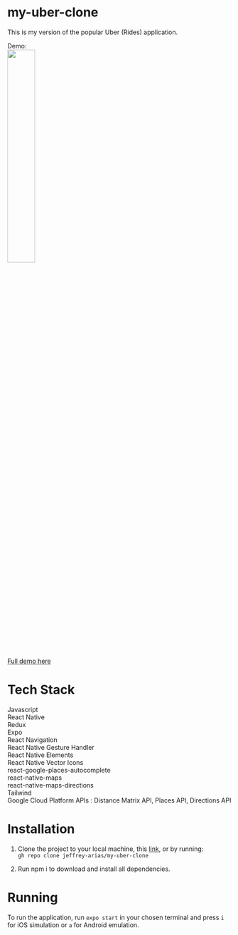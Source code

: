 # my-uber-clone

This is my version of the popular Uber (Rides) application.

Demo:\
[<img src="https://j.gifs.com/lR9Mql.gif" width="35%">](https://youtu.be/RtSyWWRmzDk)\
[Full demo here](https://youtu.be/RtSyWWRmzDk)

# Tech Stack
Javascript \
React Native \
Redux \
Expo \
React Navigation \
React Native Gesture Handler \
React Native Elements \
React Native Vector Icons \
react-google-places-autocomplete \
react-native-maps \
react-native-maps-directions \
Tailwind \
Google Cloud Platform APIs : Distance Matrix API, Places API, Directions API

# Installation
1. Clone the project to your local machine, this [link](https://github.com/jeffrey-arias/my-sapiaai-menu.git), or by running:\
`gh repo clone jeffrey-arias/my-uber-clone`


2. Run npm i to download and install all dependencies.

# Running
To run the application, run `expo start` in your chosen terminal and press `i` for iOS simulation or `a` for Android emulation.
